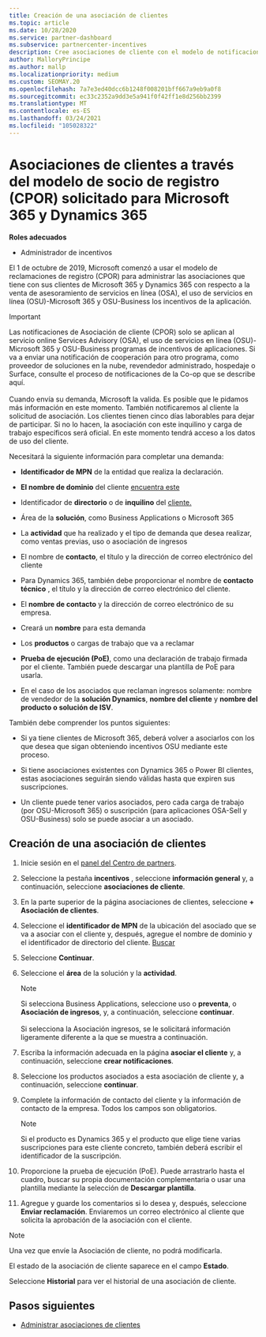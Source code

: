 ```yaml
---
title: Creación de una asociación de clientes
ms.topic: article
ms.date: 10/28/2020
ms.service: partner-dashboard
ms.subservice: partnercenter-incentives
description: Cree asociaciones de cliente con el modelo de notificaciones de registro (CPOR). Ayuda a administrar las ventas, el uso, los incentivos de Microsoft 365 & Dynamics 365 clientes.
author: MalloryPrincipe
ms.author: mallp
ms.localizationpriority: medium
ms.custom: SEOMAY.20
ms.openlocfilehash: 7a7e3ed40dcc6b1248f008201bff667a9eb9a0f8
ms.sourcegitcommit: ec33c2352a9dd3e5a941f0f42ff1e8d256bb2399
ms.translationtype: MT
ms.contentlocale: es-ES
ms.lasthandoff: 03/24/2021
ms.locfileid: "105028322"
---
```

# <a name="customer-associations-via-the-claimed-partner-of-record-cpor-model-for-microsoft-365-and-dynamics-365"></a>Asociaciones de clientes a través del modelo de socio de registro (CPOR) solicitado para Microsoft 365 y Dynamics 365


**Roles adecuados**

- Administrador de incentivos

El 1 de octubre de 2019, Microsoft comenzó a usar el modelo de reclamaciones de registro (CPOR) para administrar las asociaciones que tiene con sus clientes de Microsoft 365 y Dynamics 365 con respecto a la venta de asesoramiento de servicios en línea (OSA), el uso de servicios en línea (OSU)-Microsoft 365 y OSU-Business los incentivos de la aplicación.

>[!Important]
> Las notificaciones de Asociación de cliente (CPOR) solo se aplican al servicio online Services Advisory (OSA), el uso de servicios en línea (OSU)-Microsoft 365 y OSU-Business programas de incentivos de aplicaciones. Si va a enviar una notificación de cooperación para otro programa, como proveedor de soluciones en la nube, revendedor administrado, hospedaje o Surface, consulte el proceso de notificaciones de la Co-op que se describe aquí. <br><br>Cuando envía su demanda, Microsoft la valida. Es posible que le pidamos más información en este momento. También notificaremos al cliente la solicitud de asociación. Los clientes tienen cinco días laborables para dejar de participar. Si no lo hacen, la asociación con este inquilino y carga de trabajo específicos será oficial. En este momento tendrá acceso a los datos de uso del cliente. 

Necesitará la siguiente información para completar una demanda:

- **Identificador de MPN** de la entidad que realiza la declaración.

- **El nombre de dominio** del cliente [encuentra este](find-ids-and-domain-names.md)

- Identificador de **directorio** o de **inquilino** del [cliente.](find-ids-and-domain-names.md)

- Área de la **solución**, como Business Applications o Microsoft 365

- La **actividad** que ha realizado y el tipo de demanda que desea realizar, como ventas previas, uso o asociación de ingresos

- El nombre de **contacto**, el título y la dirección de correo electrónico del cliente

- Para Dynamics 365, también debe proporcionar el nombre de **contacto técnico** , el título y la dirección de correo electrónico del cliente.

- El **nombre de contacto** y la dirección de correo electrónico de su empresa.

- Creará un **nombre** para esta demanda

- Los **productos** o cargas de trabajo que va a reclamar

- **Prueba de ejecución (PoE)**, como una declaración de trabajo firmada por el cliente. También puede descargar una plantilla de PoE para usarla.

- En el caso de los asociados que reclaman ingresos solamente: nombre de vendedor de la **solución Dynamics**, **nombre del cliente** y **nombre del producto o solución de ISV**. 

También debe comprender los puntos siguientes:

- Si ya tiene clientes de Microsoft 365, deberá volver a asociarlos con los que desea que sigan obteniendo incentivos OSU mediante este proceso.

- Si tiene asociaciones existentes con Dynamics 365 o Power BI clientes, estas asociaciones seguirán siendo válidas hasta que expiren sus suscripciones.

- Un cliente puede tener varios asociados, pero cada carga de trabajo (por OSU-Microsoft 365) o suscripción (para aplicaciones OSA-Sell y OSU-Business) solo se puede asociar a un asociado.

## <a name="create-a-customer-association"></a>Creación de una asociación de clientes

1. Inicie sesión en el [panel del Centro de partners](https://partner.microsoft.com/dashboard/).

2. Seleccione la pestaña **incentivos** , seleccione **información general** y, a continuación, seleccione **asociaciones de cliente**.

3. En la parte superior de la página asociaciones de clientes, seleccione **+ Asociación de clientes**.

4. Seleccione el **identificador de MPN** de la ubicación del asociado que se va a asociar con el cliente y, después, agregue el nombre de dominio y el identificador de directorio del cliente. [Buscar](find-ids-and-domain-names.md)

5. Seleccione **Continuar**.

6. Seleccione el **área** de la solución y la **actividad**. 

   >[!Note]
   >
   >Si selecciona Business Applications, seleccione uso o **preventa**, o **Asociación de ingresos**, y, a continuación, seleccione **continuar**. 
   <br><br>Si selecciona la Asociación ingresos, se le solicitará información ligeramente diferente a la que se muestra a continuación.

7. Escriba la información adecuada en la página **asociar el cliente** y, a continuación, seleccione **crear notificaciones**.

8. Seleccione los productos asociados a esta asociación de cliente y, a continuación, seleccione **continuar**.

9. Complete la información de contacto del cliente y la información de contacto de la empresa. Todos los campos son obligatorios. 

   >[!NOTE]
   >Si el producto es Dynamics 365 y el producto que elige tiene varias suscripciones para este cliente concreto, también deberá escribir el identificador de la suscripción.

10. Proporcione la prueba de ejecución (PoE). Puede arrastrarlo hasta el cuadro, buscar su propia documentación complementaria o usar una plantilla mediante la selección de **Descargar plantilla**. 

11. Agregue y guarde los comentarios si lo desea y, después, seleccione **Enviar reclamación**. Enviaremos un correo electrónico al cliente que solicita la aprobación de la asociación con el cliente.

   >[!NOTE]
   >Una vez que envíe la Asociación de cliente, no podrá modificarla.

El estado de la asociación de cliente saparece en el campo **Estado**.

Seleccione **Historial** para ver el historial de una asociación de cliente.

## <a name="next-steps"></a>Pasos siguientes

- [Administrar asociaciones de clientes](incentives-manage-customer-associations.md)